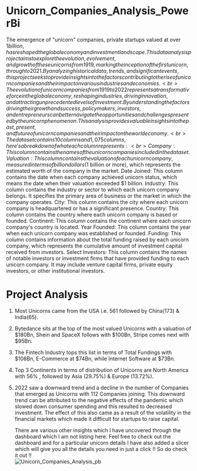 # Unicorn_Companies_Analysis_PowerBi

The emergence of "unicorn" companies, private startups valued at over $1 billion, has reshaped the global economy and investment landscape. This data analysis project aims to explore the evolution, evolvement, and growth of these unicorns from 1919, marking the inception of the first unicorn, through to 2021. By analyzing historical data, trends, and significant events, this project seeks to provide insights into the factors contributing to the rise of unicorn companies and their impact on various industries and economies.
<br>
The evolution of unicorn companies from 1919 to 2022 represents a transformative force in the global economy, reshaping industries, driving innovation, and attracting unprecedented levels of investment. By understanding the factors driving their growth and success, policymakers, investors, and entrepreneurs can better navigate the opportunities and challenges presented by the unicorn phenomenon. This analysis provides valuable insights into the past, present, and future of unicorn companies and their impact on the world economy.
<br>
The dataset contains 10 columns and 1,075 columns, here's a breakdown of what each column represents:
<br>
Company: This column contains the names of the unicorn companies included in the dataset.
Valuation: This column contains the valuation of each unicorn company, measured in terms of billion dollars ($1 billion or more), which represents the estimated worth of the company in the market.
Date Joined: This column contains the date when each company achieved unicorn status, which means the date when their valuation exceeded $1 billion.
Industry: This column contains the industry or sector to which each unicorn company belongs. It specifies the primary area of business or the market in which the company operates.
City: This column contains the city where each unicorn company is headquartered or has a significant presence.
Country: This column contains the country where each unicorn company is based or founded.
Continent: This column contains the continent where each unicorn company's country is located.
Year Founded: This column contains the year when each unicorn company was established or founded.
Funding: This column contains information about the total funding raised by each unicorn company, which represents the cumulative amount of investment capital received from investors.
Select Investors: This column contains the names of notable investors or investment firms that have provided funding to each unicorn company. It may include venture capital firms, private equity investors, or other institutional investors.
<br>
# Project Analysis
1) Most Unicorns came from the USA i.e. 561 followed by China(173) & India(65). <br>
2) Bytedance sits at the top of the most valued Unicorns with a valuation of $180Bn, Shein and SpaceX follows with $100Bn, Stripe comes next with $95Bn. <br>
3) The Fintech Industry tops this list in terms of Total Fundings with $108Bn, E-Commerce at $74Bn, while Internet Software at $73Bn. <br>
4) Top 3 Continents in terms of distribution of Unicorns are North America with 56% , followed by Asia (29.75%) & Europe (13.72%). <br>
5) 2022 saw a downward trend and a decline in the number of Companies that emerged as Unicorns with 112 Companies joining. This downward trend can be attributed to the negative effects of the pandemic which 
   slowed down consumer spending and this resulted to decreased investment. The effect of this also came as a result of the volatility in the financial markets which made it difficult for startups to raise capital. <br>

   There are various other insights which I have uncovered through the dashboard which I am not listing here. Feel free to check out the dashboard and for a particular unicorn details I have also added a slicer which will give you all the details you need in just a click !! So do check it out !! <br>
![Unicorn_Companies_Analysis_pb](https://github.com/XzisT33/Unicorn_Companies_Analysis_PowerBi/assets/102463413/b6391afe-89b2-43ae-ace7-d943d0628a3b)
   
